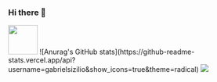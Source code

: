 ### Hi there 👋
<img src="https://cdn.jsdelivr.net/gh/devicons/devicon/icons/java/java-original-wordmark.svg" width="60" height="60"/>
![Anurag's GitHub stats](https://github-readme-stats.vercel.app/api?username=gabrielsizilio&show_icons=true&theme=radical)
<img src="https://cdn.jsdelivr.net/gh/devicons/devicon/icons/c/c-original.svg" />



